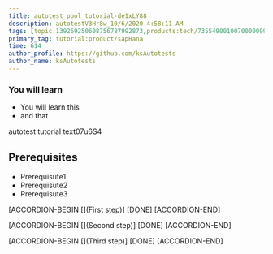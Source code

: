 ```yaml
---
title: autotest_pool_tutorial-de1xLY88
description: autotestV3Hr8w_10/6/2020 4:58:11 AM
tags: [topic:139269250608756787992873,products:tech/73554900100700000996,tutorial:experience/advanced]
primary_tag: tutorial:product/sapHana
time: 614
author_profile: https://github.com/ksAutotests
author_name: ksAutotests
---
```

### You will learn
- You will learn this
- and that

autotest tutorial text07u6S4

## Prerequisites
- Prerequisute1
- Prerequisute2
- Prerequisute3

[ACCORDION-BEGIN [](First step)]
[DONE]
[ACCORDION-END]

[ACCORDION-BEGIN [](Second step)]
[DONE]
[ACCORDION-END]

[ACCORDION-BEGIN [](Third step)]
[DONE]
[ACCORDION-END]

